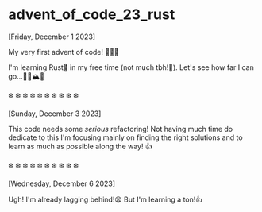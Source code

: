 # advent_of_code_23_rust

[Friday, December 1 2023]

My very first advent of code! 🎄👨‍💻

I'm learning Rust🦀 in my free time (not much tbh!🥵). Let's see how far I can go...💪🏻🏔️🧗

❄️ ❄️ ❄️ ❄️ ❄️ ❄️ ❄️ ❄️ ❄️ ❄️ 

[Sunday, December 3 2023]

This code needs some *serious* refactoring! Not having much time do dedicate to this I'm focusing mainly on finding the right solutions and to learn as much as possible along the way! 👍 


❄️ ❄️ ❄️ ❄️ ❄️ ❄️ ❄️ ❄️ ❄️ ❄️ 

[Wednesday, December 6 2023]

Ugh! I'm already lagging behind!😫 But I'm learning a ton!👍




